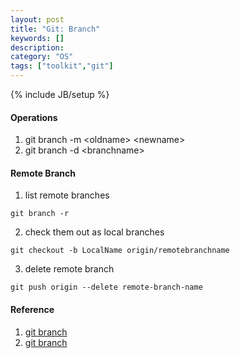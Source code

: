```yaml
---
layout: post
title: "Git: Branch"
keywords: []
description: 
category: "OS"
tags: ["toolkit","git"]
---
```

{% include JB/setup %}

#### Operations
1. git branch -m \<oldname\> \<newname\>
2. git branch -d \<branchname\>


#### Remote Branch
1. list remote branches
```shell
git branch -r
```
2. check them out as local branches
```shell
git checkout -b LocalName origin/remotebranchname
```

3. delete remote branch

```shell
git push origin --delete remote-branch-name
```





#### Reference
1. [git branch](https://stackoverflow.com/questions/6591213/how-do-i-rename-a-local-git-branch)
2. [git branch](https://www.educative.io/answers/how-to-delete-remote-branches-in-git)
